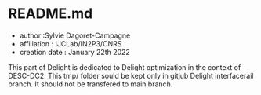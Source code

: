 # README.md

- author :Sylvie Dagoret-Campagne
- affiliation : IJCLab/IN2P3/CNRS
- creation date : January 22th 2022


This part of Delight is dedicated to Delight optimization in the context of DESC-DC2.
This tmp/ folder sould be kept only in gitjub Delight interfacerail branch.
It should not be transfered to main branch.
